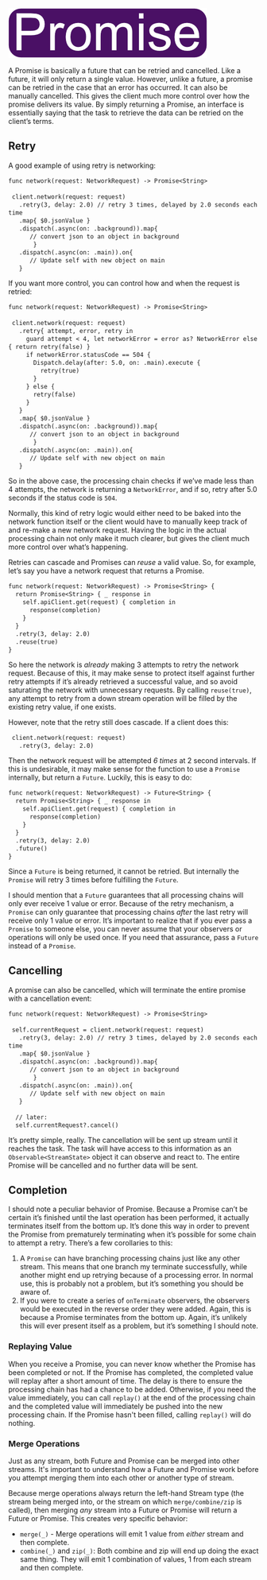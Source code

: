 <img src="/Docs/badges/promise.jpg" height=100 alt="Promise Stream">

A Promise is basically a future that can be retried and cancelled.  Like a future, it will only return a single value.  However, unlike a future, a promise can be retried in the case that an error has occurred.  It can also be manually cancelled.  This gives the client much more control over how the promise delivers its value.  By simply returning a Promise, an interface is essentially saying that the task to retrieve the data can be retried on the client’s terms.  

## Retry
A good example of using retry is networking:  

	func network(request: NetworkRequest) -> Promise<String>
	 
	 client.network(request: request)
	   .retry(3, delay: 2.0) // retry 3 times, delayed by 2.0 seconds each time
	   .map{ $0.jsonValue }
	   .dispatch(.async(on: .background)).map{ 
	      // convert json to an object in background
		   }
	   .dispatch(.async(on: .main)).on{ 
	      // Update self with new object on main
	   }


If you want more control, you can control how and when the request is retried:

	func network(request: NetworkRequest) -> Promise<String>
	 
	 client.network(request: request)
	   .retry{ attempt, error, retry in
	     guard attempt < 4, let networkError = error as? NetworkError else { return retry(false) }
	     if networkError.statusCode == 504 {
	       Dispatch.delay(after: 5.0, on: .main).execute {
	         retry(true)
	       }
	     } else {
	       retry(false)
	     }
	   }
	   .map{ $0.jsonValue }
	   .dispatch(.async(on: .background)).map{ 
	      // convert json to an object in background
		   }
	   .dispatch(.async(on: .main)).on{ 
	      // Update self with new object on main
	   }

So in the above case, the processing chain checks if we’ve made less than 4 attempts, the network is returning a `NetworkError`, and if so, retry after 5.0 seconds if the status code is `504`.  

Normally, this kind of retry logic would either need to be baked into the network function itself or the client would have to manually keep track of and re-make a new network request.  Having the logic in the actual processing chain not only make it much clearer, but gives the client much more control over what’s happening.

Retries can cascade and Promises can _reuse_ a valid value.  So, for example, let’s say you have a network request that returns a Promise.  

	func network(request: NetworkRequest) -> Promise<String> {
	  return Promise<String> { _ response in
	    self.apiClient.get(request) { completion in
	      response(completion)
	    }
	  }
	  .retry(3, delay: 2.0)
	  .reuse(true)
	}

So here the network is _already_ making 3 attempts to retry the network request.  Because of this, it may make sense to protect itself against further retry attempts if it’s already retrieved a successful value, and so avoid saturating the network with unnecessary requests.  By calling `reuse(true)`, any attempt to retry from a down stream operation will be filled by the existing retry value, if one exists.

However, note that the retry still does cascade.  If a client does this:

	 client.network(request: request)
	   .retry(3, delay: 2.0)

Then the network request will be attempted _6 times_ at 2 second intervals.  If this is undesirable, it may make sense for the function to use a `Promise` internally, but return a `Future`.  Luckily, this is easy to do:

	func network(request: NetworkRequest) -> Future<String> {
	  return Promise<String> { _ response in
	    self.apiClient.get(request) { completion in
	      response(completion)
	    }
	  }
	  .retry(3, delay: 2.0)
	  .future()
	}

Since a `Future` is being returned, it cannot be retried.  But internally the `Promise` will retry 3 times before fulfilling the `Future`.

I should mention that a `Future` guarantees that all processing chains will only ever receive 1 value or error.  Because of the retry mechanism, a `Promise` can only guarantee that processing chains _after_ the last retry will receive only 1 value or error.  It’s important to realize that if you ever pass a `Promise` to someone else, you can never assume that your observers or operations will only be used once.  If you need that assurance, pass a `Future` instead of a `Promise`.

## Cancelling

A promise can also be cancelled, which will terminate the entire promise with a cancellation event:

	func network(request: NetworkRequest) -> Promise<String>
	 
	 self.currentRequest = client.network(request: request)
	   .retry(3, delay: 2.0) // retry 3 times, delayed by 2.0 seconds each time
	   .map{ $0.jsonValue }
	   .dispatch(.async(on: .background)).map{ 
	      // convert json to an object in background
		   }
	   .dispatch(.async(on: .main)).on{ 
	      // Update self with new object on main
	   }
	   
	  // later:
	  self.currentRequest?.cancel()

It’s pretty simple, really.  The cancellation will be sent up stream until it reaches the task.  The task will have access to this information as an `Observable<StreamState>` object it can observe and react to.  The entire Promise will be cancelled and no further data will be sent.

## Completion

I should note a peculiar behavior of Promise.  Because a Promise can’t be certain it’s finished until the last operation has been performed, it actually terminates itself from the bottom up.  It’s done this way in order to prevent the Promise from prematurely terminating when it’s possible for some chain to attempt a retry.  There’s a few corollaries to this:

1. A `Promise` can have branching processing chains just like any other stream. This means that one branch my terminate successfully, while another might end up retrying because of a processing error.  In normal use, this is probably not a problem, but it’s something you should be aware of.
2. If you were to create a series of `onTerminate` observers, the observers would be executed in the reverse order they were added.  Again, this is because a Promise terminates from the bottom up.  Again, it’s unlikely this will ever present itself as a problem, but it’s something I should note.

### Replaying Value

When you receive a Promise, you can never know whether the Promise has been completed or not. If the Promise has completed, the completed value will replay after a short amount of time.  The delay is there to ensure the processing chain has had a chance to be added.  Otherwise, if you need the value immediately, you can call `replay()` at the end of the processing chain and the completed value will immediately be pushed into the new processing chain.  If the Promise hasn't been filled, calling `replay()` will do nothing.

### Merge Operations

Just as any stream, both Future and Promise can be merged into other streams. It's important to understand how a Future and Promise work before you attempt merging them into each other or another type of stream.  

Because merge operations always return the left-hand Stream type (the stream being merged into, or the stream on which `merge/combine/zip` is called), then merging _any_ stream into a Future or Promise will return a Future or Promise.  This creates very specific behavior:

 - `merge(_)` - Merge operations will emit 1 value from _either_ stream and then complete.  
 - `combine(_)` and `zip(_)`: Both combine and zip will end up doing the exact same thing.  They will emit 1 combination of values, 1 from each stream and then complete.  